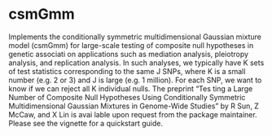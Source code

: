 # csmGmm

Implements the conditionally symmetric multidimensional Gaussian mixture model (csmGmm) for large-scale testing of composite null hypotheses in genetic associati    on applications such as mediation analysis, pleiotropy analysis, and replication analysis. In such analyses, we typically have K sets of test statistics corresponding to the     same J SNPs, where K is a small number (e.g. 2 or 3) and J is large (e.g. 1 million). For each SNP, we want to know if we can reject all K individual nulls. The preprint “Tes    ting a Large Number of Composite Null Hypotheses Using Conditionally Symmetric Multidimensional Gaussian Mixtures in Genome-Wide Studies” by R Sun, Z McCaw, and X Lin is avai    lable upon request from the package maintainer. Please see the vignette for a quickstart guide.
